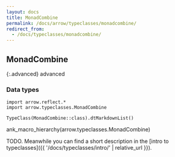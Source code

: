 ```yaml
---
layout: docs
title: MonadCombine
permalink: /docs/arrow/typeclasses/monadcombine/
redirect_from:
  - /docs/typeclasses/monadcombine/
---
```


## MonadCombine

{:.advanced}
advanced

### Data types

```kotlin:ank:replace
import arrow.reflect.*
import arrow.typeclasses.MonadCombine

TypeClass(MonadCombine::class).dtMarkdownList()
```

ank_macro_hierarchy(arrow.typeclasses.MonadCombine)

TODO. Meanwhile you can find a short description in the [intro to typeclasses]({{ '/docs/typeclasses/intro/' | relative_url }}).

